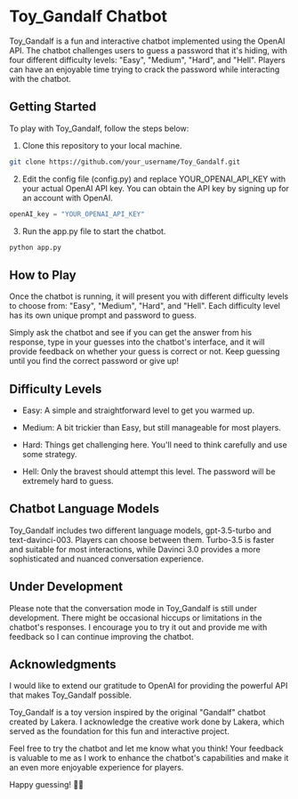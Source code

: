# Toy_Gandalf Chatbot

Toy_Gandalf is a fun and interactive chatbot implemented using the OpenAI API. The chatbot challenges users to guess a password that it's hiding, with four different difficulty levels: "Easy", "Medium", "Hard", and "Hell". Players can have an enjoyable time trying to crack the password while interacting with the chatbot.

## Getting Started

To play with Toy_Gandalf, follow the steps below:

1. Clone this repository to your local machine.

```bash
git clone https://github.com/your_username/Toy_Gandalf.git

```
2. Edit the config file (config.py) and replace YOUR_OPENAI_API_KEY with your actual OpenAI API key. You can obtain the API key by signing up for an account with OpenAI.

```py
openAI_key = "YOUR_OPENAI_API_KEY"
```

3. Run the app.py file to start the chatbot.

```bash
python app.py
```
## How to Play
Once the chatbot is running, it will present you with different difficulty levels to choose from: "Easy", "Medium", "Hard", and "Hell". Each difficulty level has its own unique prompt and password to guess.

Simply ask the chatbot and see if you can get the answer from his response, type in your guesses into the chatbot's interface, and it will provide feedback on whether your guess is correct or not. Keep guessing until you find the correct password or give up!

## Difficulty Levels
- Easy: A simple and straightforward level to get you warmed up.

- Medium: A bit trickier than Easy, but still manageable for most players.

- Hard: Things get challenging here. You'll need to think carefully and use some strategy.

- Hell: Only the bravest should attempt this level. The password will be extremely hard to guess.

## Chatbot Language Models
Toy_Gandalf includes two different language models, gpt-3.5-turbo and text-davinci-003. Players can choose between them. Turbo-3.5 is faster and suitable for most interactions, while Davinci 3.0 provides a more sophisticated and nuanced conversation experience.

## Under Development
Please note that the conversation mode in Toy_Gandalf is still under development. There might be occasional hiccups or limitations in the chatbot's responses. I encourage you to try it out and provide me with feedback so I can continue improving the chatbot.


## Acknowledgments
I would like to extend our gratitude to OpenAI for providing the powerful API that makes Toy_Gandalf possible.

Toy_Gandalf is a toy version inspired by the original "Gandalf" chatbot created by Lakera. I acknowledge the creative work done by Lakera, which served as the foundation for this fun and interactive project.

Feel free to try the chatbot and let me know what you think! Your feedback is valuable to me as I work to enhance the chatbot's capabilities and make it an even more enjoyable experience for players.

Happy guessing! 🧙‍♂️

